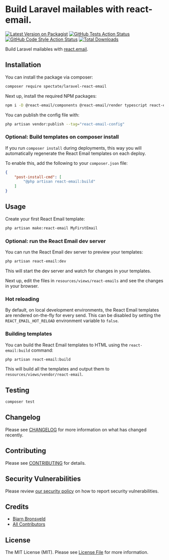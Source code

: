 # Build Laravel mailables with react-email.

[![Latest Version on Packagist](https://img.shields.io/packagist/v/spectate/laravel-react-email.svg?style=flat-square)](https://packagist.org/packages/spectate/laravel-react-email)
[![GitHub Tests Action Status](https://img.shields.io/github/actions/workflow/status/spectate/laravel-react-email/run-tests.yml?branch=main&label=tests&style=flat-square)](https://github.com/spectate/laravel-react-email/actions?query=workflow%3Arun-tests+branch%3Amain)
[![GitHub Code Style Action Status](https://img.shields.io/github/actions/workflow/status/spectate/laravel-react-email/fix-php-code-style-issues.yml?branch=main&label=code%20style&style=flat-square)](https://github.com/spectate/laravel-react-email/actions?query=workflow%3A"Fix+PHP+code+style+issues"+branch%3Amain)
[![Total Downloads](https://img.shields.io/packagist/dt/spectate/laravel-react-email.svg?style=flat-square)](https://packagist.org/packages/spectate/laravel-react-email)

Build Laravel mailables with [react.email](https://react.email/).

## Installation

You can install the package via composer:

```bash
composer require spectate/laravel-react-email
```

Next up, install the required NPM packages:

```bash
npm i -D @react-email/components @react-email/render typescript react-email @types/react @types/node
```

You can publish the config file with:

```bash
php artisan vendor:publish --tag="react-email-config"
```

### Optional: Build templates on composer install

If you run `composer install` during deployments, this way you will automatically regenerate the React Email templates on each deploy.

To enable this, add the following to your `composer.json` file:

```json
{
    "post-install-cmd": [
        "@php artisan react-email:build"
    ]
}
```

## Usage

Create your first React Email template:

```bash
php artisan make:react-email MyFirstEmail
```

### Optional: run the React Email dev server

You can run the React Email dev server to preview your templates:

```bash
php artisan react-email:dev
```

This will start the dev server and watch for changes in your templates.

Next up, edit the files in `resources/views/react-emails` and see the changes in your browser.

### Hot reloading

By default, on local development environments, the React Email templates are rendered on-the-fly for every send. This can be disabled by setting the `REACT_EMAIL_HOT_RELOAD` environment variable to `false`.

### Building templates

You can build the React Email templates to HTML using the `react-email:build` command:

```bash
php artisan react-email:build
```

This will build all the templates and output them to `resources/views/vendor/react-email`.

## Testing

```bash
composer test
```

## Changelog

Please see [CHANGELOG](CHANGELOG.md) for more information on what has changed recently.

## Contributing

Please see [CONTRIBUTING](CONTRIBUTING.md) for details.

## Security Vulnerabilities

Please review [our security policy](../../security/policy) on how to report security vulnerabilities.

## Credits

- [Bjarn Bronsveld](https://github.com/14638441+bjarn)
- [All Contributors](../../contributors)

## License

The MIT License (MIT). Please see [License File](LICENSE.md) for more information.
